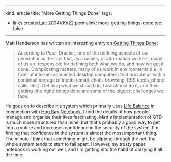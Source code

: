 -----
kind: article
title: "More Getting Things Done"
tags:
- links
created_at: 2004/09/22
permalink: more-getting-things-done
toc: false
-----

<p>Matt Henderson has written an interesting entry on <a href="http://matt.makalumedia.com/archives/000426.html" title="Matt Henderson's Blog: Getting Things Done">Getting Things Done</a>:</p>

<blockquote>
<p>According to Peter Drucker, one of the defining aspects of our generation is the fact that, as a society of information workers, many of us are responsible for defining both what we do, and how we get it done. Complicating matters, many of us work in environments (i.e. in front of internet-connected desktop computers) that provide us with a continual barrage of inputs (email, chats, browsing, RSS feeds, phone calls, etc.). Defining what we should do, how should do it, and then getting (the right) things done are some of the biggest challenges we face.</p>
</blockquote>

<p>He goes on to describe his system which primarily uses <a href="http://www.llamagraphics.com/LB/LifeBalanceTop.html">Life Balance</a> in conjunction with <a href="http://www.hogbaysoftware.com/products/hog_bay_notebook.php">Hog Bay Notebook</a>. I find the details of how people manage and organise their lives fascinating. Matt's implementation of GTD is much more structured than mine, but that's probably a good way to get into a routine and increases confidence in the security of the system. I'm finding that confidence in the system is almost the most important thing. The minute I think that something might be slipping through the net, the whole system tends to start to fall apart. However, my trusty paper notebook is working out well, and I'm getting into the habit of carrying it all the time.</p>


